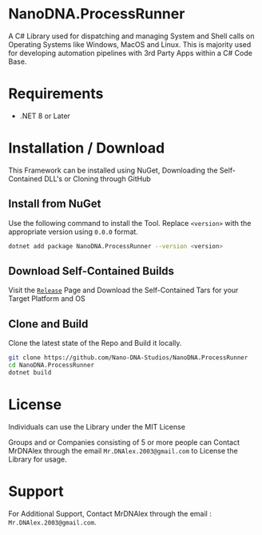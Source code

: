 # NanoDNA.ProcessRunner
A C# Library used for dispatching and managing System and Shell calls on Operating Systems like Windows, MacOS and Linux. This is majority used for developing automation pipelines with 3rd Party Apps within a C# Code Base.

# Requirements
- .NET 8 or Later

# Installation / Download
This Framework can be installed using NuGet, Downloading the Self-Contained DLL's or Cloning through GitHub

## Install from NuGet
Use the following command to install the Tool. Replace ``<version>`` with the appropriate version using ``0.0.0`` format.

```bash
dotnet add package NanoDNA.ProcessRunner --version <version>
```

## Download Self-Contained Builds
Visit the [``Release``](https://github.com/Nano-DNA-Studios/NanoDNA.ProcessRunner/releases) Page and Download the Self-Contained Tars for your Target Platform and OS

## Clone and Build
Clone the latest state of the Repo and Build it locally.

```bash
git clone https://github.com/Nano-DNA-Studios/NanoDNA.ProcessRunner
cd NanoDNA.ProcessRunner
dotnet build
```

# License
Individuals can use the Library under the MIT License

Groups and or Companies consisting of 5 or more people can Contact MrDNAlex through the email ``Mr.DNAlex.2003@gmail.com`` to License the Library for usage. 

# Support
For Additional Support, Contact MrDNAlex through the email : ``Mr.DNAlex.2003@gmail.com``.